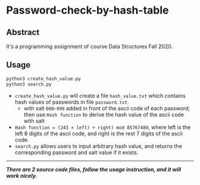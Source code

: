 # Password-check-by-hash-table

## Abstract
It's a programming assignment of course Data Structures Fall 2020.


## Usage
```python
python3 create_hash_value.py
python3 search.py
```
- `create_hash_value.py` will create a file `hash_value.txt` which contains hash values of passwords in file `password.txt`.
    - with salt `000~999` added in front of the ascii code of each password; then use `Hash function` to derive the hash value of the ascii code with salt
- `Hash function = (243 × left) + right) mod 85767489`, where left is the left 8 digits of the ascii code, and right is the rest 7 digits of the ascii code.
- `search.py` allows users to input arbitrary hash value, and returns the corresponding password and salt value if it exists.
___


***There are 2 source code files, follow the usage instruction, and it will work nicely.***

